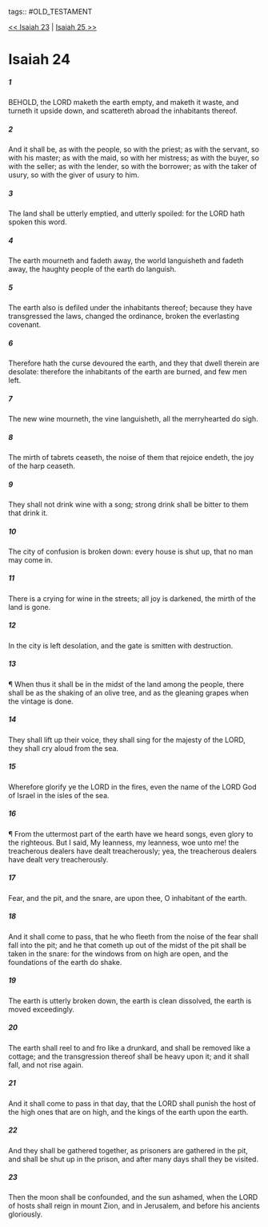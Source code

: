 tags:: #OLD_TESTAMENT

[<< Isaiah 23](OLD_TESTAMENT/23_Isaiah/Isaiah_23.md) | [Isaiah 25 >>](OLD_TESTAMENT/23_Isaiah/Isaiah_25.md)

# Isaiah 24

##### 1

BEHOLD, the LORD maketh the earth empty, and maketh it waste, and turneth it upside down, and scattereth abroad the inhabitants thereof.

##### 2

And it shall be, as with the people, so with the priest; as with the servant, so with his master; as with the maid, so with her mistress; as with the buyer, so with the seller; as with the lender, so with the borrower; as with the taker of usury, so with the giver of usury to him.

##### 3

The land shall be utterly emptied, and utterly spoiled: for the LORD hath spoken this word.

##### 4

The earth mourneth and fadeth away, the world languisheth and fadeth away, the haughty people of the earth do languish.

##### 5

The earth also is defiled under the inhabitants thereof; because they have transgressed the laws, changed the ordinance, broken the everlasting covenant.

##### 6

Therefore hath the curse devoured the earth, and they that dwell therein are desolate: therefore the inhabitants of the earth are burned, and few men left.

##### 7

The new wine mourneth, the vine languisheth, all the merryhearted do sigh.

##### 8

The mirth of tabrets ceaseth, the noise of them that rejoice endeth, the joy of the harp ceaseth.

##### 9

They shall not drink wine with a song; strong drink shall be bitter to them that drink it.

##### 10

The city of confusion is broken down: every house is shut up, that no man may come in.

##### 11

There is a crying for wine in the streets; all joy is darkened, the mirth of the land is gone.

##### 12

In the city is left desolation, and the gate is smitten with destruction.

##### 13

¶ When thus it shall be in the midst of the land among the people, there shall be as the shaking of an olive tree, and as the gleaning grapes when the vintage is done.

##### 14

They shall lift up their voice, they shall sing for the majesty of the LORD, they shall cry aloud from the sea.

##### 15

Wherefore glorify ye the LORD in the fires, even the name of the LORD God of Israel in the isles of the sea.

##### 16

¶ From the uttermost part of the earth have we heard songs, even glory to the righteous. But I said, My leanness, my leanness, woe unto me! the treacherous dealers have dealt treacherously; yea, the treacherous dealers have dealt very treacherously.

##### 17

Fear, and the pit, and the snare, are upon thee, O inhabitant of the earth.

##### 18

And it shall come to pass, that he who fleeth from the noise of the fear shall fall into the pit; and he that cometh up out of the midst of the pit shall be taken in the snare: for the windows from on high are open, and the foundations of the earth do shake.

##### 19

The earth is utterly broken down, the earth is clean dissolved, the earth is moved exceedingly.

##### 20

The earth shall reel to and fro like a drunkard, and shall be removed like a cottage; and the transgression thereof shall be heavy upon it; and it shall fall, and not rise again.

##### 21

And it shall come to pass in that day, that the LORD shall punish the host of the high ones that are on high, and the kings of the earth upon the earth.

##### 22

And they shall be gathered together, as prisoners are gathered in the pit, and shall be shut up in the prison, and after many days shall they be visited.

##### 23

Then the moon shall be confounded, and the sun ashamed, when the LORD of hosts shall reign in mount Zion, and in Jerusalem, and before his ancients gloriously.

